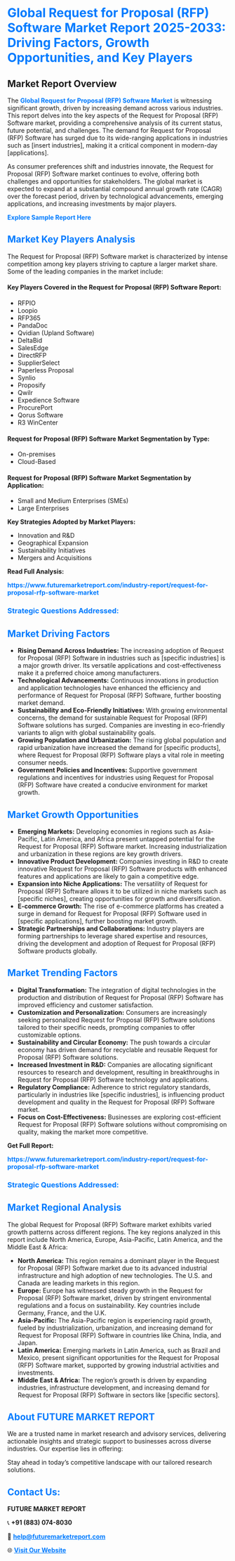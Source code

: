 <h1 style="color: #007BFF;">Global Request for Proposal (RFP) Software Market Report 2025-2033: Driving Factors, Growth Opportunities, and Key Players</h1>

<section id="overview">
<h2>Market Report Overview</h2>
<p>The <a href="https://www.futuremarketreport.com/industry-report/request-for-proposal-rfp-software-market" style="color: #007BFF; text-decoration: none;"><strong>Global Request for Proposal (RFP) Software Market</strong></a> is witnessing significant growth, driven by increasing demand across various industries. This report delves into the key aspects of the Request for Proposal (RFP) Software market, providing a comprehensive analysis of its current status, future potential, and challenges. The demand for Request for Proposal (RFP) Software has surged due to its wide-ranging applications in industries such as [insert industries], making it a critical component in modern-day [applications].</p>
<p>As consumer preferences shift and industries innovate, the Request for Proposal (RFP) Software market continues to evolve, offering both challenges and opportunities for stakeholders. The global market is expected to expand at a substantial compound annual growth rate (CAGR) over the forecast period, driven by technological advancements, emerging applications, and increasing investments by major players.</p>
</section>

<section id="overview">
<p><a href="https://www.futuremarketreport.com/request-sample/reportId=41773" style="color: #007BFF; text-decoration: none;"><strong>Explore Sample Report Here</strong></a></p>
</section>

<section id="key-players">
<h2 style="color: #007BFF;">Market Key Players Analysis</h2>
<p>The Request for Proposal (RFP) Software market is characterized by intense competition among key players striving to capture a larger market share. Some of the leading companies in the market include:</p>
<h4>Key Players Covered in the Request for Proposal (RFP) Software Report:</h4>
<ul><li>RFPIO</li><li>Loopio</li><li>RFP365</li><li>PandaDoc</li><li>Qvidian (Upland Software)</li><li>DeltaBid</li><li>SalesEdge</li><li>DirectRFP</li><li>SupplierSelect</li><li>Paperless Proposal</li><li>Synlio</li><li>Proposify</li><li>Qwilr</li><li>Expedience Software</li><li>ProcurePort</li><li>Qorus Software</li><li>R3 WinCenter</li></ul>
<h4>Request for Proposal (RFP) Software Market Segmentation by Type:</h4>
<ul><li>On-premises</li><li>Cloud-Based</li></ul>

<h4>Request for Proposal (RFP) Software Market Segmentation by Application:</h4>
<ul><li>Small and Medium Enterprises (SMEs)</li><li>Large Enterprises</li></ul>
<p><strong>Key Strategies Adopted by Market Players:</strong></p>
<ul>
<li>Innovation and R&D</li>
<li>Geographical Expansion</li>
<li>Sustainability Initiatives</li>
<li>Mergers and Acquisitions</li>
</ul>
</section>

<section>
<p><strong>Read Full Analysis: </strong></p><a href="https://www.futuremarketreport.com/industry-report/request-for-proposal-rfp-software-market" style="color: #007BFF; text-decoration: none;"><strong>https://www.futuremarketreport.com/industry-report/request-for-proposal-rfp-software-market</strong></a>
<h3 style="color: #007BFF;">Strategic Questions Addressed:</h3>
</section>

<section id="driving-factors">
<h2 style="color: #007BFF;">Market Driving Factors</h2>
<ul>
<li><strong>Rising Demand Across Industries:</strong> The increasing adoption of Request for Proposal (RFP) Software in industries such as [specific industries] is a major growth driver. Its versatile applications and cost-effectiveness make it a preferred choice among manufacturers.</li>
<li><strong>Technological Advancements:</strong> Continuous innovations in production and application technologies have enhanced the efficiency and performance of Request for Proposal (RFP) Software, further boosting market demand.</li>
<li><strong>Sustainability and Eco-Friendly Initiatives:</strong> With growing environmental concerns, the demand for sustainable Request for Proposal (RFP) Software solutions has surged. Companies are investing in eco-friendly variants to align with global sustainability goals.</li>
<li><strong>Growing Population and Urbanization:</strong> The rising global population and rapid urbanization have increased the demand for [specific products], where Request for Proposal (RFP) Software plays a vital role in meeting consumer needs.</li>
<li><strong>Government Policies and Incentives:</strong> Supportive government regulations and incentives for industries using Request for Proposal (RFP) Software have created a conducive environment for market growth.</li>
</ul>
</section>

<section id="growth-opportunities">
<h2 style="color: #007BFF;">Market Growth Opportunities</h2>
<ul>
<li><strong>Emerging Markets:</strong> Developing economies in regions such as Asia-Pacific, Latin America, and Africa present untapped potential for the Request for Proposal (RFP) Software market. Increasing industrialization and urbanization in these regions are key growth drivers.</li>
<li><strong>Innovative Product Development:</strong> Companies investing in R&D to create innovative Request for Proposal (RFP) Software products with enhanced features and applications are likely to gain a competitive edge.</li>
<li><strong>Expansion into Niche Applications:</strong> The versatility of Request for Proposal (RFP) Software allows it to be utilized in niche markets such as [specific niches], creating opportunities for growth and diversification.</li>
<li><strong>E-commerce Growth:</strong> The rise of e-commerce platforms has created a surge in demand for Request for Proposal (RFP) Software used in [specific applications], further boosting market growth.</li>
<li><strong>Strategic Partnerships and Collaborations:</strong> Industry players are forming partnerships to leverage shared expertise and resources, driving the development and adoption of Request for Proposal (RFP) Software products globally.</li>
</ul>
</section>

<section id="trending-factors">
<h2 style="color: #007BFF;">Market Trending Factors</h2>
<ul>
<li><strong>Digital Transformation:</strong> The integration of digital technologies in the production and distribution of Request for Proposal (RFP) Software has improved efficiency and customer satisfaction.</li>
<li><strong>Customization and Personalization:</strong> Consumers are increasingly seeking personalized Request for Proposal (RFP) Software solutions tailored to their specific needs, prompting companies to offer customizable options.</li>
<li><strong>Sustainability and Circular Economy:</strong> The push towards a circular economy has driven demand for recyclable and reusable Request for Proposal (RFP) Software solutions.</li>
<li><strong>Increased Investment in R&D:</strong> Companies are allocating significant resources to research and development, resulting in breakthroughs in Request for Proposal (RFP) Software technology and applications.</li>
<li><strong>Regulatory Compliance:</strong> Adherence to strict regulatory standards, particularly in industries like [specific industries], is influencing product development and quality in the Request for Proposal (RFP) Software market.</li>
<li><strong>Focus on Cost-Effectiveness:</strong> Businesses are exploring cost-efficient Request for Proposal (RFP) Software solutions without compromising on quality, making the market more competitive.</li>
</ul>
</section>

<section>
<p><strong>Get Full Report: </strong></p><a href="https://www.futuremarketreport.com/industry-report/request-for-proposal-rfp-software-market" style="color: #007BFF; text-decoration: none;"><strong>https://www.futuremarketreport.com/industry-report/request-for-proposal-rfp-software-market</strong></a>
<h3 style="color: #007BFF;">Strategic Questions Addressed:</h3>
</section>


<section id="regional-analysis">
<h2 style="color: #007BFF;">Market Regional Analysis</h2>
<p>The global Request for Proposal (RFP) Software market exhibits varied growth patterns across different regions. The key regions analyzed in this report include North America, Europe, Asia-Pacific, Latin America, and the Middle East & Africa:</p>
<ul>
<li><strong>North America:</strong> This region remains a dominant player in the Request for Proposal (RFP) Software market due to its advanced industrial infrastructure and high adoption of new technologies. The U.S. and Canada are leading markets in this region.</li>
<li><strong>Europe:</strong> Europe has witnessed steady growth in the Request for Proposal (RFP) Software market, driven by stringent environmental regulations and a focus on sustainability. Key countries include Germany, France, and the U.K.</li>
<li><strong>Asia-Pacific:</strong> The Asia-Pacific region is experiencing rapid growth, fueled by industrialization, urbanization, and increasing demand for Request for Proposal (RFP) Software in countries like China, India, and Japan.</li>
<li><strong>Latin America:</strong> Emerging markets in Latin America, such as Brazil and Mexico, present significant opportunities for the Request for Proposal (RFP) Software market, supported by growing industrial activities and investments.</li>
<li><strong>Middle East & Africa:</strong> The region’s growth is driven by expanding industries, infrastructure development, and increasing demand for Request for Proposal (RFP) Software in sectors like [specific sectors].</li>
</ul>
</section>

<footer>
<h2 style="color: #007BFF;">About FUTURE MARKET REPORT</h2>
<p>We are a trusted name in market research and advisory services, delivering actionable insights and strategic support to businesses across diverse industries. Our expertise lies in offering:</p>

<p>Stay ahead in today’s competitive landscape with our tailored research solutions.</p>

<h2 style="color: #007BFF;">Contact Us:</h2>
<p><strong>FUTURE MARKET REPORT</strong></p>
<p>📞 <strong>+91 (883) 074-8030</strong></p>
<p>📧 <strong><a href="mailto:help@futuremarketreport.com" style="color: #007BFF;">help@futuremarketreport.com</a></strong></p>
<p>🌐 <strong><a href="https://www.futuremarketreport.com/" style="color: #007BFF;">Visit Our Website</a></strong></p>
</footer>